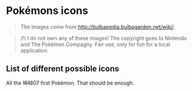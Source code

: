 # Pokémons icons
> The images come from http://bulbapedia.bulbagarden.net/wiki/.

> /!\ I do not own any of these images!
> The copyright goes to Nintendo and The Pokémon Compagny.
> Fair use, only for fun for a local application.

## List of different possible icons
All the ~~151~~807 first Pokémon. That should be enough.
